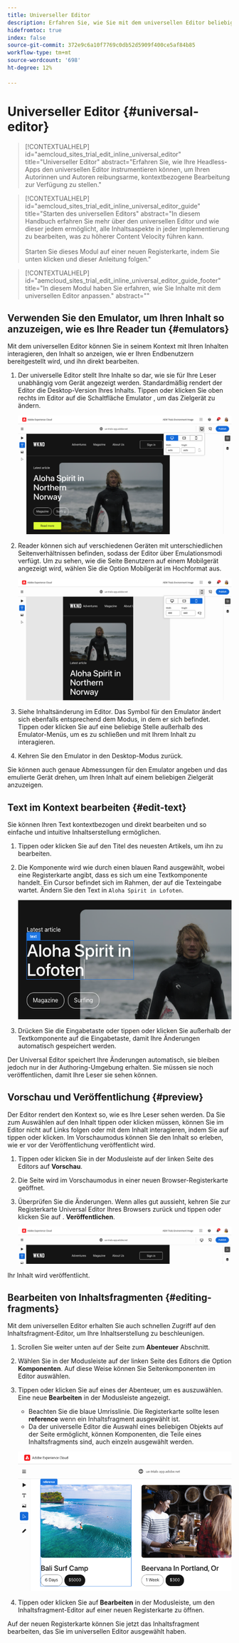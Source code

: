 ```yaml
---
title: Universeller Editor
description: Erfahren Sie, wie Sie mit dem universellen Editor beliebige Aspekte Ihres Inhalts in beliebigen Implementierungen bearbeiten können.
hidefromtoc: true
index: false
source-git-commit: 372e9c6a10f7769c0db52d5909f400ce5af84b85
workflow-type: tm+mt
source-wordcount: '698'
ht-degree: 12%

---
```



# Universeller Editor {#universal-editor}

>[!CONTEXTUALHELP]
>id="aemcloud_sites_trial_edit_inline_universal_editor"
>title="Universeller Editor"
>abstract="Erfahren Sie, wie Ihre Headless-Apps den universellen Editor instrumentieren können, um Ihren Autorinnen und Autoren reibungsarme, kontextbezogene Bearbeitung zur Verfügung zu stellen."

>[!CONTEXTUALHELP]
>id="aemcloud_sites_trial_edit_inline_universal_editor_guide"
>title="Starten des universellen Editors"
>abstract="In diesem Handbuch erfahren Sie mehr über den universellen Editor und wie dieser jedem ermöglicht, alle Inhaltsaspekte in jeder Implementierung zu bearbeiten, was zu höherer Content Velocity führen kann.<br><br>Starten Sie dieses Modul auf einer neuen Registerkarte, indem Sie unten klicken und dieser Anleitung folgen."

>[!CONTEXTUALHELP]
>id="aemcloud_sites_trial_edit_inline_universal_editor_guide_footer"
>title="In diesem Modul haben Sie erfahren, wie Sie Inhalte mit dem universellen Editor anpassen."
>abstract=""

## Verwenden Sie den Emulator, um Ihren Inhalt so anzuzeigen, wie es Ihre Reader tun {#emulators}

Mit dem universellen Editor können Sie in seinem Kontext mit Ihren Inhalten interagieren, den Inhalt so anzeigen, wie er Ihren Endbenutzern bereitgestellt wird, und ihn direkt bearbeiten.

1. Der universelle Editor stellt Ihre Inhalte so dar, wie sie für Ihre Leser unabhängig vom Gerät angezeigt werden. Standardmäßig rendert der Editor die Desktop-Version Ihres Inhalts. Tippen oder klicken Sie oben rechts im Editor auf die Schaltfläche Emulator , um das Zielgerät zu ändern.

   ![Menüelement &quot;Emulator&quot;](assets/do-not-localize/ue-emulator-1.png)

1. Reader können sich auf verschiedenen Geräten mit unterschiedlichen Seitenverhältnissen befinden, sodass der Editor über Emulationsmodi verfügt. Um zu sehen, wie die Seite Benutzern auf einem Mobilgerät angezeigt wird, wählen Sie die Option Mobilgerät im Hochformat aus.

   ![Menüelement &quot;Emulator&quot;](assets/do-not-localize/ue-emulator-3.png)

1. Siehe Inhaltsänderung im Editor. Das Symbol für den Emulator ändert sich ebenfalls entsprechend dem Modus, in dem er sich befindet. Tippen oder klicken Sie auf eine beliebige Stelle außerhalb des Emulator-Menüs, um es zu schließen und mit Ihrem Inhalt zu interagieren.

1. Kehren Sie den Emulator in den Desktop-Modus zurück.

Sie können auch genaue Abmessungen für den Emulator angeben und das emulierte Gerät drehen, um Ihren Inhalt auf einem beliebigen Zielgerät anzuzeigen.

## Text im Kontext bearbeiten {#edit-text}

Sie können Ihren Text kontextbezogen und direkt bearbeiten und so einfache und intuitive Inhaltserstellung ermöglichen.

1. Tippen oder klicken Sie auf den Titel des neuesten Artikels, um ihn zu bearbeiten.

1. Die Komponente wird wie durch einen blauen Rand ausgewählt, wobei eine Registerkarte angibt, dass es sich um eine Textkomponente handelt. Ein Cursor befindet sich im Rahmen, der auf die Texteingabe wartet. Ändern Sie den Text in `Aloha Spirit in Lofoten`.

   ![Bearbeiten von Text im universellen Editor](assets/do-not-localize/ue-edit-text-2.png)

1. Drücken Sie die Eingabetaste oder tippen oder klicken Sie außerhalb der Textkomponente auf die Eingabetaste, damit Ihre Änderungen automatisch gespeichert werden.

Der Universal Editor speichert Ihre Änderungen automatisch, sie bleiben jedoch nur in der Authoring-Umgebung erhalten. Sie müssen sie noch veröffentlichen, damit Ihre Leser sie sehen können.

## Vorschau und Veröffentlichung {#preview}

Der Editor rendert den Kontext so, wie es Ihre Leser sehen werden. Da Sie zum Auswählen auf den Inhalt tippen oder klicken müssen, können Sie im Editor nicht auf Links folgen oder mit dem Inhalt interagieren, indem Sie auf tippen oder klicken. Im Vorschaumodus können Sie den Inhalt so erleben, wie er vor der Veröffentlichung veröffentlicht wird.

1. Tippen oder klicken Sie in der Modusleiste auf der linken Seite des Editors auf **Vorschau**.

1. Die Seite wird im Vorschaumodus in einer neuen Browser-Registerkarte geöffnet.

1. Überprüfen Sie die Änderungen. Wenn alles gut aussieht, kehren Sie zur Registerkarte Universal Editor Ihres Browsers zurück und tippen oder klicken Sie auf . **Veröffentlichen**.

   ![Menüelemente für Vorschau und Veröffentlichung](assets/do-not-localize/ue-preview-publish.png)

Ihr Inhalt wird veröffentlicht.

## Bearbeiten von Inhaltsfragmenten {#editing-fragments}

Mit dem universellen Editor erhalten Sie auch schnellen Zugriff auf den Inhaltsfragment-Editor, um Ihre Inhaltserstellung zu beschleunigen.

1. Scrollen Sie weiter unten auf der Seite zum **Abenteuer** Abschnitt.

1. Wählen Sie in der Modusleiste auf der linken Seite des Editors die Option **Komponenten**. Auf diese Weise können Sie Seitenkomponenten im Editor auswählen.

1. Tippen oder klicken Sie auf eines der Abenteuer, um es auszuwählen. Eine neue **Bearbeiten** in der Modusleiste angezeigt.

   * Beachten Sie die blaue Umrisslinie. Die Registerkarte sollte lesen **reference** wenn ein Inhaltsfragment ausgewählt ist.
   * Da der universelle Editor die Auswahl eines beliebigen Objekts auf der Seite ermöglicht, können Komponenten, die Teile eines Inhaltsfragments sind, auch einzeln ausgewählt werden.

   ![Auswählen von Inhaltsfragmenten im universellen Editor](assets/do-not-localize/ue-content-fragments.png)

1. Tippen oder klicken Sie auf **Bearbeiten** in der Modusleiste, um den Inhaltsfragment-Editor auf einer neuen Registerkarte zu öffnen.

Auf der neuen Registerkarte können Sie jetzt das Inhaltsfragment bearbeiten, das Sie im universellen Editor ausgewählt haben.
